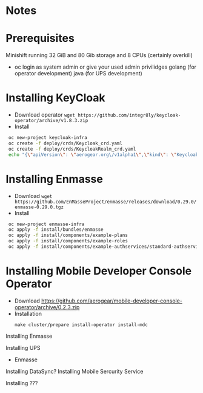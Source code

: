 Notes
=====

Prerequisites
=============
 Minishift running 32 GiB and 80 Gib storage and 8 CPUs (certainly overkill)
 * oc login as system admin or give your used admin privilidges
 golang (for operator development)
 java (for UPS development)

Installing KeyCloak
===================
  * Download operator
  `wget https://github.com/integr8ly/keycloak-operator/archive/v1.8.3.zip`
  * Install
  ```bash
   oc new-project keycloak-infra
   oc create -f deploy/crds/Keycloak_crd.yaml 
   oc create -f deploy/crds/KeycloakRealm_crd.yaml 
   echo "{\"apiVersion\": \"aerogear.org\/v1alpha1\",\"kind\": \"Keycloak\",\"metadata\": {\"name\": \"example-provision\"},\"spec\":{\"adminCredentials\": \"\",\"plugins\": [\"keycloak-metrics-spi\"],\"provision\": true}}" | oc create -f -      
  ```

Installing Enmasse
==================
  * Download
  `wget https://github.com/EnMasseProject/enmasse/releases/download/0.29.0/enmasse-0.29.0.tgz`
  * Install
  ```bash
   oc new-project enmasse-infra
   oc apply -f install/bundles/enmasse
   oc apply -f install/components/example-plans
   oc apply -f install/components/example-roles
   oc apply -f install/components/example-authservices/standard-authservice.yaml
  ```

Installing Mobile Developer Console Operator
===================================
 * Download 
   https://github.com/aerogear/mobile-developer-console-operator/archive/0.2.3.zip
 * Installation
   ```
   make cluster/prepare install-operator install-mdc
   ```

Installing Enmasse


Installing UPS
 * Enmasse

Installing DataSync?
Installing Mobile Sercurity Service

Installing ???

